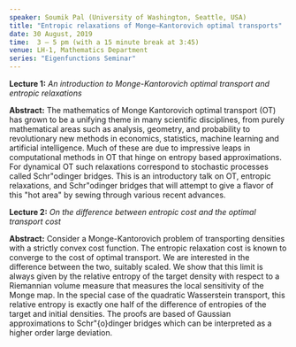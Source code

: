 ```yaml
---
speaker: Soumik Pal (University of Washington, Seattle, USA)
title: "Entropic relaxations of Monge–Kantorovich optimal transports"
date: 30 August, 2019
time:  3 – 5 pm (with a 15 minute break at 3:45)
venue: LH-1, Mathematics Department
series: "Eigenfunctions Seminar"
---
```


**Lecture 1:** _An introduction to Monge-Kantorovich optimal transport and entropic relaxations_

**Abstract:** The mathematics of Monge Kantorovich optimal transport (OT) has grown to be a
unifying theme in many scientific disciplines, from purely mathematical areas such as analysis,
geometry, and probability to revolutionary new methods in economics, statistics, machine learning
and artificial intelligence. Much of these are due to impressive leaps in computational methods
in OT that hinge on entropy based approximations. For dynamical OT such relaxations correspond
to stochastic processes called Schr\"odinger bridges. This is an introductory talk on OT, entropic
relaxations, and Schr\"odinger bridges that will attempt to give a flavor of this "hot area" by
sewing through various recent advances.

**Lecture 2:** _On the difference between entropic cost and the optimal transport cost_

**Abstract:** Consider a Monge-Kantorovich problem of transporting densities with a strictly
convex cost function. The entropic relaxation cost is known to converge to the cost of optimal
transport. We are interested in the difference between the two, suitably scaled. We show that
this limit is always given by the relative entropy of the target density with respect to a
Riemannian volume measure that measures the local sensitivity of the Monge map. In the special
case of the quadratic Wasserstein transport, this relative entropy is exactly one half of the
difference of entropies of the target and initial densities. The proofs are based of Gaussian
approximations to Schr\"{o}dinger bridges which can be interpreted as a higher order large deviation.


